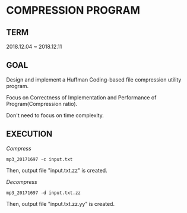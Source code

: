 COMPRESSION PROGRAM
===

TERM
---

2018.12.04 ~ 2018.12.11

GOAL
---

Design and implement a Huffman Coding-based file compression utility program.

Focus on Correctness of Implementation and Performance of Program(Compression ratio).

Don't need to focus on time complexity.


EXECUTION
---

*Compress*

`mp3_20171697 -c input.txt`

Then, output file "input.txt.zz" is created.

*Decompress*

`mp3_20171697 -d input.txt.zz`

Then, output file "input.txt.zz.yy" is created.
